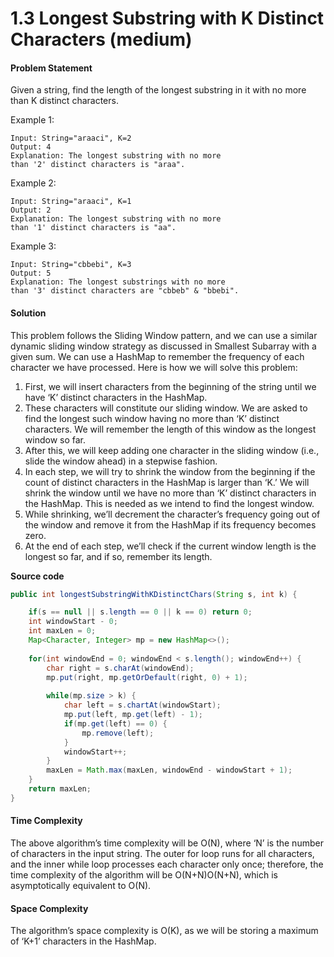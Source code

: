# 1.3 Longest Substring with K Distinct Characters \(medium\)

#### Problem Statement

Given a string, find the length of the longest substring in it with no more than K distinct characters.

Example 1:

```text
Input: String="araaci", K=2
Output: 4
Explanation: The longest substring with no more 
than '2' distinct characters is "araa".
```

Example 2:

```text
Input: String="araaci", K=1
Output: 2
Explanation: The longest substring with no more 
than '1' distinct characters is "aa".
```

Example 3:

```text
Input: String="cbbebi", K=3
Output: 5
Explanation: The longest substrings with no more 
than '3' distinct characters are "cbbeb" & "bbebi".
```

#### Solution

This problem follows the Sliding Window pattern, and we can use a similar dynamic sliding window strategy as discussed in Smallest Subarray with a given sum. We can use a HashMap to remember the frequency of each character we have processed. Here is how we will solve this problem:

1. First, we will insert characters from the beginning of the string until we have ‘K’ distinct characters in the HashMap.
2. These characters will constitute our sliding window. We are asked to find the longest such window having no more than ‘K’ distinct characters. We will remember the length of this window as the longest window so far.
3. After this, we will keep adding one character in the sliding window \(i.e., slide the window ahead\) in a stepwise fashion.
4. In each step, we will try to shrink the window from the beginning if the count of distinct characters in the HashMap is larger than ‘K.’ We will shrink the window until we have no more than ‘K’ distinct characters in the HashMap. This is needed as we intend to find the longest window.
5. While shrinking, we’ll decrement the character’s frequency going out of the window and remove it from the HashMap if its frequency becomes zero.
6. At the end of each step, we’ll check if the current window length is the longest so far, and if so, remember its length.

**Source code**

```java
public int longestSubstringWithKDistinctChars(String s, int k) {

    if(s == null || s.length == 0 || k == 0) return 0;
    int windowStart - 0;
    int maxLen = 0;
    Map<Character, Integer> mp = new HashMap<>();
    
    for(int windowEnd = 0; windowEnd < s.length(); windowEnd++) {
        char right = s.charAt(windowEnd);
        mp.put(right, mp.getOrDefault(right, 0) + 1);
        
        while(mp.size > k) {
            char left = s.chartAt(windowStart);
            mp.put(left, mp.get(left) - 1);
            if(mp.get(left) == 0) {
                mp.remove(left);
            }
            windowStart++;
        }
        maxLen = Math.max(maxLen, windowEnd - windowStart + 1);
    }
    return maxLen;
}
```

#### Time Complexity

The above algorithm’s time complexity will be O\(N\), where ‘N’ is the number of characters in the input string. The outer for loop runs for all characters, and the inner while loop processes each character only once; therefore, the time complexity of the algorithm will be O\(N+N\)O\(N+N\), which is asymptotically equivalent to O\(N\).

#### Space Complexity

The algorithm’s space complexity is O\(K\), as we will be storing a maximum of ‘K+1’ characters in the HashMap.

